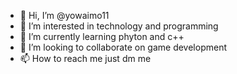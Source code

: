 - 👋 Hi, I’m @yowaimo11
- 👀 I’m interested in technology and programming
- 🌱 I’m currently learning phyton and c++
- 💞️ I’m looking to collaborate on game development
- 📫 How to reach me just dm me

<!---
yowaimo11/yowaimo11 is a ✨ special ✨ repository because its `README.md` (this file) appears on your GitHub profile.
You can click the Preview link to take a look at your changes.
--->
